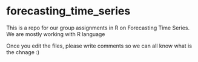 # forecasting_time_series
This is a repo for our group assignments in R on Forecasting Time Series. We are mostly working with R language

Once you edit the files, please write comments so we can all know what is the chnage :)
